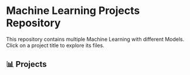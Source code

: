 # Machine Learning Projects Repository
This repository contains multiple Machine Learning with different Models. Click on a project title to explore its files.

## 📊 Projects

